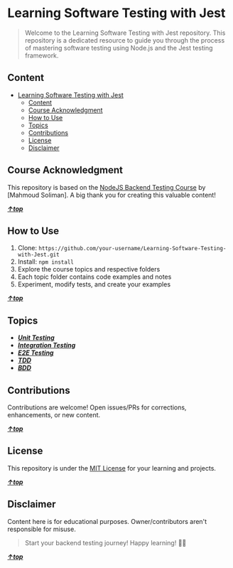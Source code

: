 # Learning Software Testing with Jest

> Welcome to the Learning Software Testing with Jest repository. This repository is a dedicated resource to guide you through the process of mastering software testing using Node.js and the Jest testing framework.

## Content

<!-- TOC -->

- [Learning Software Testing with Jest](#learning-software-testing-with-jest)
    - [Content](#content)
    - [Course Acknowledgment](#course-acknowledgment)
    - [How to Use](#how-to-use)
    - [Topics](#topics)
    - [Contributions](#contributions)
    - [License](#license)
    - [Disclaimer](#disclaimer)

<!-- /TOC -->

## Course Acknowledgment

This repository is based on the [NodeJS Backend Testing Course](https://youtube.com/playlist?list=PLzNfs-3kBUJllCa8_6pLYDMnIlg6Lfvu4) by [Mahmoud Soliman]. A big thank you for creating this valuable content!

**_[&uarr;top](#content)_**

## How to Use

1. Clone: `https://github.com/your-username/Learning-Software-Testing-with-Jest.git`
2. Install: `npm install`
3. Explore the course topics and respective folders
4. Each topic folder contains code examples and notes
5. Experiment, modify tests, and create your examples

**_[&uarr;top](#content)_**

## Topics

-   **_[Unit Testing](./unit-testing/)_**
-   **_[Integration Testing](./integration-testing/)_**
-   **_[E2E Testing](./E2E-testing/)_**
-   **_[TDD](./TDD/)_**
-   **_[BDD](./BDD/)_**

## Contributions

Contributions are welcome! Open issues/PRs for corrections, enhancements, or new content.

**_[&uarr;top](#content)_**

## License

This repository is under the [MIT License](LICENSE) for your learning and projects.

**_[&uarr;top](#content)_**

## Disclaimer

Content here is for educational purposes. Owner/contributors aren't responsible for misuse.

> Start your backend testing journey! Happy learning! 🚀🧪

**_[&uarr;top](#content)_**
